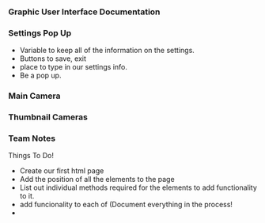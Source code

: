 ### Graphic User Interface Documentation


### Settings Pop Up

- Variable to keep all of the information on the settings.
- Buttons to save, exit
- place to type in our settings info.
- Be a pop up.

### Main Camera 
### Thumbnail Cameras
### 
### Team Notes

Things To Do!
- Create our first html page
- Add the position of all the elements to the page
- List out individual methods required for the elements to add functionality to it.
- add funcionality to each of (Document everything in the process!
- 
